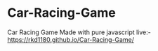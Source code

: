 # Car-Racing-Game
Car Racing Game Made with pure javascript 
live:- https://rkd1180.github.io/Car-Racing-Game/

